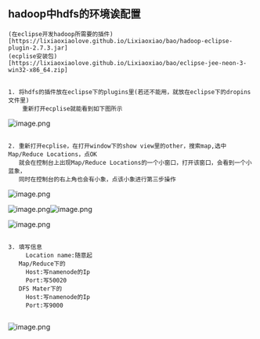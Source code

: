 ## hadoop中hdfs的环境诶配置

```
(在eclipse开发hadoop所需要的插件)[https://lixiaoxiaolove.github.io/Lixiaoxiao/bao/hadoop-eclipse-plugin-2.7.3.jar]
(ecplise安装包)[https://lixiaoxiaolove.github.io/Lixiaoxiao/bao/eclipse-jee-neon-3-win32-x86_64.zip]
```

```

1. 将hdfs的插件放在eclipse下的plugins里(若还不能用，就放在eclipse下的dropins文件里)
    重新打开ecplise就能看到如下图所示
```

![image.png](https://upload-images.jianshu.io/upload_images/14466013-7c643ae0bdbdd04c.png?imageMogr2/auto-orient/strip%7CimageView2/2/w/1240)

```

2. 重新打开ecplise，在打开window下的show view里的other，搜索map,选中Map/Reduce Locations，点OK
   就会在控制台上出现Map/Reduce Locations的一个小窗口，打开该窗口，会看到一个小蓝象，
   同时在控制台的右上角也会有小象，点该小象进行第三步操作

```

![image.png](https://upload-images.jianshu.io/upload_images/14466013-b39283dd6903b166.png?imageMogr2/auto-orient/strip%7CimageView2/2/w/1240)

![image.png](https://upload-images.jianshu.io/upload_images/14466013-625d6f6e171973a3.png?imageMogr2/auto-orient/strip%7CimageView2/2/w/1240)![image.png](https://upload-images.jianshu.io/upload_images/14466013-625d6f6e171973a3.png?imageMogr2/auto-orient/strip%7CimageView2/2/w/1240)

![image.png](https://upload-images.jianshu.io/upload_images/14466013-bb709368501ef874.png?imageMogr2/auto-orient/strip%7CimageView2/2/w/1240)


```

3. 填写信息
     Location name:随意起
   Map/Reduce下的
     Host:写namenode的Ip
     Port:写50020
   DFS Mater下的
     Host:写namenode的Ip
     Port:写9000
   
```

![image.png](https://upload-images.jianshu.io/upload_images/14466013-c79bf91dbf7123c6.png?imageMogr2/auto-orient/strip%7CimageView2/2/w/1240)



